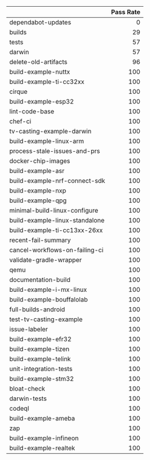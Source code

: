 |                                |   Pass Rate |
|:-------------------------------|------------:|
| dependabot-updates             |           0 |
| builds                         |          29 |
| tests                          |          57 |
| darwin                         |          57 |
| delete-old-artifacts           |          96 |
| build-example-nuttx            |         100 |
| build-example-ti-cc32xx        |         100 |
| cirque                         |         100 |
| build-example-esp32            |         100 |
| lint-code-base                 |         100 |
| chef-ci                        |         100 |
| tv-casting-example-darwin      |         100 |
| build-example-linux-arm        |         100 |
| process-stale-issues-and-prs   |         100 |
| docker-chip-images             |         100 |
| build-example-asr              |         100 |
| build-example-nrf-connect-sdk  |         100 |
| build-example-nxp              |         100 |
| build-example-qpg              |         100 |
| minimal-build-linux-configure  |         100 |
| build-example-linux-standalone |         100 |
| build-example-ti-cc13xx-26xx   |         100 |
| recent-fail-summary            |         100 |
| cancel-workflows-on-failing-ci |         100 |
| validate-gradle-wrapper        |         100 |
| qemu                           |         100 |
| documentation-build            |         100 |
| build-example-i-mx-linux       |         100 |
| build-example-bouffalolab      |         100 |
| full-builds-android            |         100 |
| test-tv-casting-example        |         100 |
| issue-labeler                  |         100 |
| build-example-efr32            |         100 |
| build-example-tizen            |         100 |
| build-example-telink           |         100 |
| unit-integration-tests         |         100 |
| build-example-stm32            |         100 |
| bloat-check                    |         100 |
| darwin-tests                   |         100 |
| codeql                         |         100 |
| build-example-ameba            |         100 |
| zap                            |         100 |
| build-example-infineon         |         100 |
| build-example-realtek          |         100 |